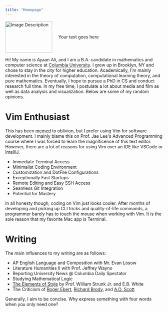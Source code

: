 ```yaml
---
title: "Homepage"
---
```

<div style="display: flex; align-items: center;">
   <img src="https://i.imgur.com/FlSyTjSm.jpg" alt="Image Description" style="width:150px; height:100px; margin-right: 20px;">
   <p>Your text goes here</p>
</div>

Hi! My name is Ayaan Ali, and I am a B.A. candidate in mathematics and computer science at [Columbia University](https://www.cs.columbia.edu/ "Department Website"). I grew up in Brooklyn, NY and chose to stay in the city for higher education. Academically, I'm mainly interested in the theory of computation, computational learning theory, and pure mathematics. Eventually, I hope to pursue a PhD in CS and conduct research full time. In my free time, I postulate a lot about media and film as well as data analysis and visualization. Below are some of my random opinions. 

# Vim Enthusiast 

This has been [memed](https://www.youtube.com/watch?v=9n1dtmzqnCU "Vim Interview") to oblivion, but I prefer using Vim for software development. I mainly blame this on Prof. Jae Lee's Advanced Programming course where I was forced to learn the magnificence of this text editor. However, there are a lot of reasons for using Vim over an IDE like VSCode or IntelliJ. 

- Immediate Terminal Access 
- Minimalist Coding Environment 
- Customization and DotFile Configurations 
- Exceptionally Fast Startups
- Remote Editing and Easy SSH Access 
- Seamless Git Integration 
- Potential for Mastery 

In all honesty though, coding on Vim just looks cooler. After months of developing and picking up CLI tricks and quality-of-life commands, a programmer barely has to touch the mouse when working with Vim. It is the sole reason that my favorite Mac app is Terminal. 

# Writing 

The main influences to my writing are as follows: 
- AP English Language and Composition with Mr. Evan Losow 
- Literature Humanities II with Prof. Jeffrey Wayno 
- Reporting University News @ Columbia Daily Spectator 
- Studying Mathematical Logic 
- [The Elements of Style](https://en.wikipedia.org/wiki/The_Elements_of_Style "Book's Wikipedia") by Prof. William Strunk Jr. and E.B. White 
- The Criticism of [Roger Ebert](https://en.wikipedia.org/wiki/Roger_Ebert "Ebert"), [Richard Brody](https://en.wikipedia.org/wiki/Richard_Brody "Brody"), and [A.O. Scott](https://en.wikipedia.org/wiki/A._O._Scott "Scott")

Generally, I aim to be concise. Why express something with four words when you only need one?  
